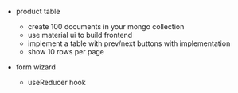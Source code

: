 - product table
    - create 100 documents in your mongo collection
    - use material ui to build frontend
    - implement a table with prev/next buttons with implementation
    - show 10 rows per page

- form wizard
  - useReducer hook